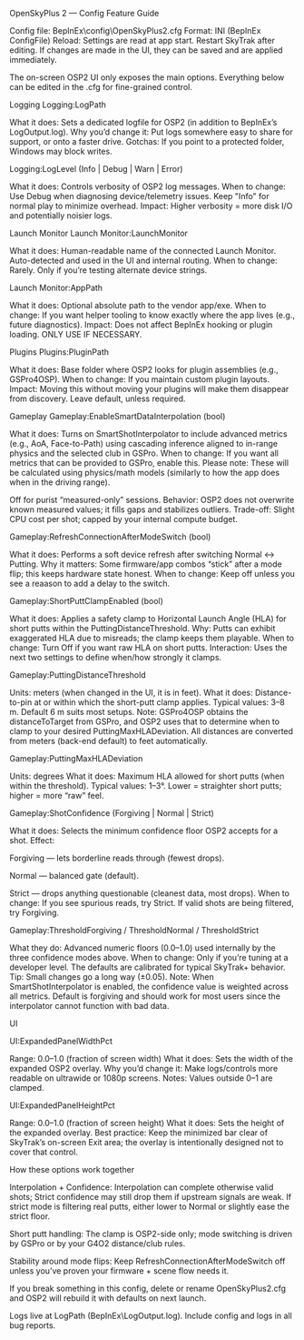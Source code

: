 OpenSkyPlus 2 — Config Feature Guide

Config file: BepInEx\config\OpenSkyPlus2.cfg
Format: INI (BepInEx ConfigFile)
Reload: Settings are read at app start. Restart SkyTrak after editing. If changes are made in the UI, they can be saved and are applied immediately.

The on-screen OSP2 UI only exposes the main options. Everything below can be edited in the .cfg for fine-grained control.

Logging
Logging:LogPath

What it does: Sets a dedicated logfile for OSP2 (in addition to BepInEx’s LogOutput.log).
Why you’d change it: Put logs somewhere easy to share for support, or onto a faster drive.
Gotchas: If you point to a protected folder, Windows may block writes.

Logging:LogLevel (Info | Debug | Warn | Error)

What it does: Controls verbosity of OSP2 log messages.
When to change: Use Debug when diagnosing device/telemetry issues.
Keep "Info" for normal play to minimize overhead.
Impact: Higher verbosity = more disk I/O and potentially noisier logs.

Launch Monitor
Launch Monitor:LaunchMonitor

What it does: Human-readable name of the connected Launch Monitor. Auto-detected and used in the UI and internal routing.
When to change: Rarely. Only if you’re testing alternate device strings.

Launch Monitor:AppPath

What it does: Optional absolute path to the vendor app/exe.
When to change: If you want helper tooling to know exactly where the app lives (e.g., future diagnostics).
Impact: Does not affect BepInEx hooking or plugin loading.
ONLY USE IF NECESSARY.

Plugins
Plugins:PluginPath

What it does: Base folder where OSP2 looks for plugin assemblies (e.g., GSPro4OSP).
When to change: If you maintain custom plugin layouts.
Impact: Moving this without moving your plugins will make them disappear from discovery.
Leave default, unless required.

Gameplay
Gameplay:EnableSmartDataInterpolation (bool)

What it does: Turns on SmartShotInterpolator to include advanced metrics (e.g., AoA, Face-to-Path) using cascading inference aligned to in-range physics and the selected club in GSPro.
When to change: If you want all metrics that can be provided to GSPro, enable this. Please note: These will be calculated using physics/math models (similarly to how the app does when in the driving range). 

Off for purist “measured-only” sessions.
Behavior: OSP2 does not overwrite known measured values; it fills gaps and stabilizes outliers.
Trade-off: Slight CPU cost per shot; capped by your internal compute budget.

Gameplay:RefreshConnectionAfterModeSwitch (bool)

What it does: Performs a soft device refresh after switching Normal ↔ Putting.
Why it matters: Some firmware/app combos “stick” after a mode flip; this keeps hardware state honest.
When to change: Keep off unless you see a reaason to add a delay to the switch.

Gameplay:ShortPuttClampEnabled (bool)

What it does: Applies a safety clamp to Horizontal Launch Angle (HLA) for short putts within the PuttingDistanceThreshold.
Why: Putts can exhibit exaggerated HLA due to misreads; the clamp keeps them playable.
When to change: Turn Off if you want raw HLA on short putts.
Interaction: Uses the next two settings to define when/how strongly it clamps.

Gameplay:PuttingDistanceThreshold

Units: meters (when changed in the UI, it is in feet).
What it does: Distance-to-pin at or within which the short-putt clamp applies.
Typical values: 3–8 m. Default 6 m suits most setups.
Note: GSPro4OSP obtains the distanceToTarget from GSPro, and OSP2 uses that to determine when to clamp to your desired PuttingMaxHLADeviation. All distances are converted from meters (back-end default) to feet automatically.

Gameplay:PuttingMaxHLADeviation

Units: degrees
What it does: Maximum HLA allowed for short putts (when within the threshold).
Typical values: 1–3°. Lower = straighter short putts; higher = more “raw” feel.

Gameplay:ShotConfidence (Forgiving | Normal | Strict) 

What it does: Selects the minimum confidence floor OSP2 accepts for a shot.
Effect:

Forgiving — lets borderline reads through (fewest drops).

Normal — balanced gate (default).

Strict — drops anything questionable (cleanest data, most drops).
When to change: If you see spurious reads, try Strict. If valid shots are being filtered, try Forgiving.

Gameplay:ThresholdForgiving / ThresholdNormal / ThresholdStrict

What they do: Advanced numeric floors (0.0–1.0) used internally by the three confidence modes above.
When to change: Only if you’re tuning at a developer level. The defaults are calibrated for typical SkyTrak+ behavior.
Tip: Small changes go a long way (±0.05). Note: When SmartShotInterpolator is enabled, the confidence value is weighted across all metrics. Default is forgiving and should work for most users since the interpolator cannot function with bad data.

UI

UI:ExpandedPanelWidthPct

Range: 0.0–1.0 (fraction of screen width)
What it does: Sets the width of the expanded OSP2 overlay.
Why you’d change it: Make logs/controls more readable on ultrawide or 1080p screens.
Notes: Values outside 0–1 are clamped.

UI:ExpandedPanelHeightPct

Range: 0.0–1.0 (fraction of screen height)
What it does: Sets the height of the expanded overlay.
Best practice: Keep the minimized bar clear of SkyTrak’s on-screen Exit area; the overlay is intentionally designed not to cover that control.

How these options work together

Interpolation + Confidence: Interpolation can complete otherwise valid shots; Strict confidence may still drop them if upstream signals are weak. If strict mode is filtering real putts, either lower to Normal or slightly ease the strict floor.

Short putt handling: The clamp is OSP2-side only; mode switching is driven by GSPro or by your G4O2 distance/club rules.

Stability around mode flips: Keep RefreshConnectionAfterModeSwitch off unless you’ve proven your firmware + scene flow needs it.


If you break something in this config, delete or rename OpenSkyPlus2.cfg and OSP2 will rebuild it with defaults on next launch.

Logs live at LogPath (BepInEx\LogOutput.log). Include config and logs in all bug reports.